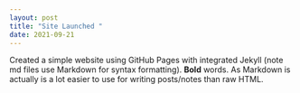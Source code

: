 ```yaml
---
layout: post
title: "Site Launched "
date: 2021-09-21
---
```


Created a simple website using GitHub Pages with integrated Jekyll (note md files use Markdown for syntax formatting). **Bold** words. As Markdown is actually is a lot easier to use for writing posts/notes than raw HTML.
